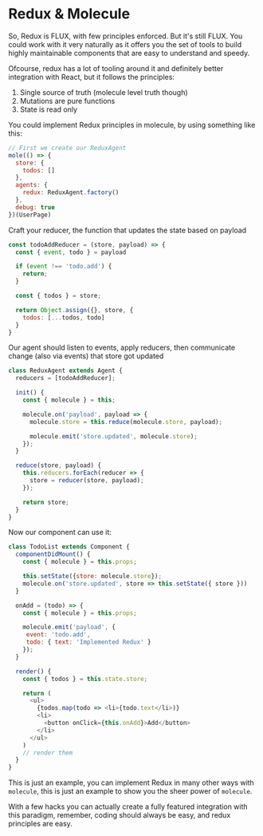 # Redux & Molecule

So, Redux is FLUX, with few principles enforced. But it's still FLUX. You could work with it very naturally as it offers you the set of tools to build highly maintainable components that are easy to understand and speedy.

Ofcourse, redux has a lot of tooling around it and definitely better integration with React, but it follows the principles:

1.  Single source of truth (molecule level truth though)
2.  Mutations are pure functions
3.  State is read only

You could implement Redux principles in molecule, by using something like this:

```js
// First we create our ReduxAgent
mole(() => {
  store: {
    todos: []
  },
  agents: {
    redux: ReduxAgent.factory()
  },
  debug: true
})(UserPage)
```

Craft your reducer, the function that updates the state based on payload

```js
const todoAddReducer = (store, payload) => {
  const { event, todo } = payload

  if (event !== 'todo.add') {
    return;
  }

  const { todos } = store;

  return Object.assign({}, store, {
    todos: [...todos, todo]
  }
}
```

Our agent should listen to events, apply reducers, then communicate change (also via events) that store got updated

```js
class ReduxAgent extends Agent {
  reducers = [todoAddReducer];

  init() {
    const { molecule } = this;

    molecule.on('payload', payload => {
      molecule.store = this.reduce(molecule.store, payload);

      molecule.emit('store.updated', molecule.store);
    });
  }

  reduce(store, payload) {
    this.reducers.forEach(reducer => {
      store = reducer(store, payload);
    });

    return store;
  }
}
```

Now our component can use it:

```js
class TodoList extends Component {
  componentDidMount() {
    const { molecule } = this.props;

    this.setState({store: molecule.store});
    molecule.on('store.updated', store => this.setState({ store }))
  }

  onAdd = (todo) => {
    const { molecule } = this.props;

    molecule.emit('payload', {
     event: 'todo.add',
     todo: { text: 'Implemented Redux' }
    });
  }

  render() {
    const { todos } = this.state.store;

    return (
      <ul>
        {todos.map(todo => <li>{todo.text</li>)}
        <li>
          <button onClick={this.onAdd}>Add</button>
        </li>
      </ul>
    )
    // render them
  }
}
```

This is just an example, you can implement Redux in many other ways with `molecule`, this is just an example to show you the sheer power of `molecule`.

With a few hacks you can actually create a fully featured integration with this paradigm, remember, coding should always be easy, and redux principles are easy.
